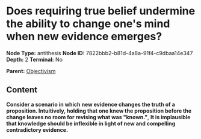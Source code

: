 # Does requiring true belief undermine the ability to change one's mind when new evidence emerges?

**Node Type:** antithesis
**Node ID:** 7822bbb2-b81d-4a8a-91f4-c9dbaa14e347
**Depth:** 2
**Terminal:** No

**Parent:** [Objectivism](objectivism.md)

## Content

**Consider a scenario in which new evidence changes the truth of a proposition. Intuitively, holding that one knew the proposition before the change leaves no room for revising what was "known."**, **It is implausible that knowledge should be inflexible in light of new and compelling contradictory evidence.**
